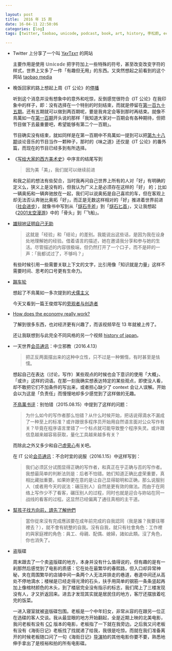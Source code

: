 ```yaml
---

layout: post
title:  2016 年 15 周
date: 16-04-11 22:50:06
categories: [log]
tags: [twitter, taobao, unicode, podcast, book, art, history, 李松蔚, economic, youtube, janpan, 犬儒主义, 一天世界, IT 公论, film, 是枝裕和, 电影]

---
```


- Twitter 上分享了一个叫 [YᴀʏTᴇxᴛ](http://yaytext.com/) 的网站

	主要作用是使用 𝕌𝕟𝕚𝕔𝕠𝕕𝕖 把字符加上一些特殊的符号，甚至改变改变字符的样式，世界上又多了一件「有趣但无用」的东西。又突然想起之前看到的这个网站 [taobao media](http://taobao-media.tumblr.com/)

- 晚饭回家的路上想起上周《IT 公论》的[停播](https://blog.yitianshijie.net/2016/04/04/welcome-back-my-friends-to-the-show-that-never-ends/)

	听到这个消息并没有想象中的意外和吃惊，反倒感觉很符合《IT 公论》在我印象中的样子，即：没有选择在一个特别的时刻结束，而就是停留在[第一百九十五期](https://ipn.li/itgonglun/195/)。还有五期就可以做到两百期呢，要是我肯定会等到那时再结束。就像不鳥萬如一在[第一百期](https://ipn.li/itgonglun/100/)开头说的那样「我知道大家对一百期会有各种期待，但把节目做下去最重要吧，希望能够有第二个一百期」。

	节目确实没有结束，就如同样是在第一百期中不鳥萬如一提到可以把[第九十八期](https://ipn.li/itgonglun/100/)谈论音乐的节目当作一颗种子，那时的《味之道》还仅是《IT 公论》的番外篇，而现在的节目已经多到有所选择。

- 《[写给大家的西方美术史](https://book.douban.com/subject/26417490/)》中序言的结尾写到

	> 因为美「美」，我们就可以继续前进

	和我之前的想法有些契合，当时我再问自己世界上所有的人对「好」有明确的定义么，狭义上是没有的，但我认为广义上是必须存在这样的「好」 的；比如一辆奥拓和一辆奔驰放在一起，我们可以说奥拓是自己喜欢的车，但在客观上却无法否认奔驰比奥拓「好」，而正是无数这样相对的「好」推进着世界前进（[社会进步](https://zh.wikipedia.org/wiki/社会进步)），就像书中写到从「[燧石手斧](https://en.wikipedia.org/wiki/Flint_axe)」到「[燧石匕首](https://en.wikipedia.org/wiki/Stone_tool)」，又让我想起《[2001太空漫游](https://zh.wikipedia.org/wiki/2001太空漫遊_(電影))》中的「骨头」到「飞船」。

- [雄辩地证明自己无助](http://zhuanlan.zhihu.com/p/20467505)

	> 这就是「经验」和「结论」的差别。我能说出这些话，是因为我在设身处地理解她的经验。借着语言的描述，她在邀请我分享和参与她的生活。尽管描述的内容很极端，但仍然打开了一个口子，而不是砰的一声：「我都试过了，不够吗？」

	有些时候引用一些需要关联上下文的文字，比引用像「知识就是力量」这样不需要时间、思考的口号更有生命力。

- [踹车轮](https://kenengba.com/post/3393.html)

	想起了不鳥萬如一多次提到的[犬儒主义](https://zh.wikipedia.org/wiki/犬儒主義)

	今天又看到一篇王俊煜写的[旁观者与创造者](http://blog.wangjunyu.net/1215)

- [How does the economy really work?](http://www.economicprinciples.org/)

	了解到很多东西，也对经济更有兴趣了，而该视频早在 13 年就被上传了。

	还让我联想到与此完全不同风格的另一个视频 [history of japan](https://www.youtube.com/watch?v=Mh5LY4Mz15o)。

- 一天世界[会员通讯](https://blog.yitianshijie.net/membership/)：中立邪教（2016.4.13）

	> 把正反两面摆出来的这种中立性，只不过是一种懒惰，有时甚至是怯懦。

	想起自己在表达（讨论，写作）某些观点的时候也会下意识的使用「大概」、「或许」这样的词语。在那一刻我确实想表达特定的某些观点，即使没人看，却不敢把它们不加条件的写出来，或者担心缺少了 context 会让人误解。开始会以为这是「负责任」而慢慢地却多少感觉到了这样做的无趣。

	[不鳥萬书评](https://blog.yitianshijie.net/buniaowan-book-reviews/)：别怕错（2015.08.15）中提到了这样的问题：

	> 为什么如今的写作者那么怕错？从什么时候开始，把话说得滴水不漏成了一种至上的标准？或许跟很多程序员开始用自然语言面对公众写作有关？毕竟在程序语言里错了一个标点就可能导致整个程序失灵。或许跟信息越来越容易获取，量化工具越来越多有关？

	而除此之外又多少和自己[虚荣心](http://liqi.io/caitong/)有关吧。

	在 IT 公论[会员通讯](https://ipn.li/itgonglun/member/)：不合时宜的说服（2016.1.15）中这样写到：

	> 我们必须区分试图显得正确的写作者，和真正在乎正确与否的写作者。我想最简单的判断法则是：后者不怕错。她们知道正确比虚荣重要，真相比藏拙重要。如果妳更在意的是让自己显得聪明和正确，那么说服别人（或者用今天的说法：碾压别人）自然是更有效的做法。而由于在网络上写作少不了看客，碾压别人的过程，同时也就是迎合与妳站在同一战线的看客的过程。这显然已经偏离了通往真相的主干道。

-  [幫孩子找方向前，請先了解他們](http://taiwan.chtsai.org/2016/03/06/bang_haizi_zhao_fangxiang_qian/)

	> 當你從來沒有完成應該要在成年前完成的自我認同（我是誰？我要往哪裡去？），就不會有統整的自我。沒有自我，就只有社會角色：工作裡的與家庭裡的角色：員工、母親、配偶、媳婦，諸如此類。沒了角色，你也消失了。

-  盗版碟

	周末跟去了一个卖盗版碟的地方，本身并没有什么值得说的，但有趣的是有一刹那然后感觉到了电影的质感：它在处在最繁华的春熙路，但入口却异常神秘，夹在周围繁华的店铺中间一条两个人无法并排走的巷道，巷道中间还从高处不停地滴水；楼梯是已经走得光滑的石头，扶手用简单的钢筋一条条竖起再加上像棺材颜色的木头，到了楼层完全没有指示的标志，我们爬上了三楼发现没有人，才又折返回来。进去才发现其实就是居民住的地方，客厅还摆放着吃完的饭菜。

	一进入寝室就被盗版碟包围。老板是一个中年妇女，非常从容的在跟另一位正在选碟的客人交谈。我从最显眼的地方开始翻起，全是近期上映的北美电影，我问老板有没有 [CC](https://zh.wikipedia.org/wiki/标准收藏) 版本的电影，老板指了一下就在我旁边。之后我又问老板有没有《海街日记》老板找了找就递了给我，我很是吃惊。而就在我们准备离开的时候老板随口问了一句《海街日记》[导演](https://zh.wikipedia.org/wiki/是枝裕和)拍的其他电影你要不要，熟悉地伸手拿出了是枝裕和拍的所有电影碟。